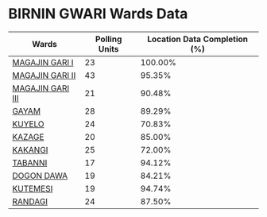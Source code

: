
# BIRNIN GWARI Wards Data

| Wards | Polling Units | Location Data Completion (%) |
| ---- | ----- | ------- |
| [MAGAJIN GARI I](./wards/3944-magajin-gari-i) | 23 | 100.00% |
| [MAGAJIN GARI II](./wards/3945-magajin-gari-ii) | 43 | 95.35% |
| [MAGAJIN GARI III](./wards/3946-magajin-gari-iii) | 21 | 90.48% |
| [GAYAM](./wards/3947-gayam) | 28 | 89.29% |
| [KUYELO](./wards/3948-kuyelo) | 24 | 70.83% |
| [KAZAGE](./wards/3949-kazage) | 20 | 85.00% |
| [KAKANGI](./wards/3950-kakangi) | 25 | 72.00% |
| [TABANNI](./wards/3951-tabanni) | 17 | 94.12% |
| [DOGON DAWA](./wards/3952-dogon-dawa) | 19 | 84.21% |
| [KUTEMESI](./wards/3953-kutemesi) | 19 | 94.74% |
| [RANDAGI](./wards/3954-randagi) | 24 | 87.50% |




